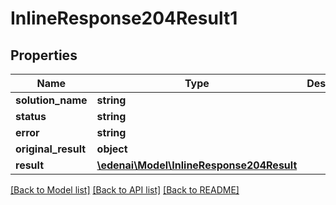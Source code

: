 # InlineResponse204Result1

## Properties
Name | Type | Description | Notes
------------ | ------------- | ------------- | -------------
**solution_name** | **string** |  | [optional] 
**status** | **string** |  | [optional] 
**error** | **string** |  | [optional] 
**original_result** | **object** |  | [optional] 
**result** | [**\edenai\Model\InlineResponse204Result**](InlineResponse204Result.md) |  | [optional] 

[[Back to Model list]](../README.md#documentation-for-models) [[Back to API list]](../README.md#documentation-for-api-endpoints) [[Back to README]](../README.md)


